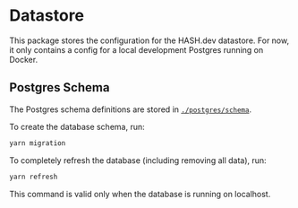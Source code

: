 # Datastore

This package stores the configuration for the HASH.dev datastore. For now, it
only contains a config for a local development Postgres running on Docker.

## Postgres Schema

The Postgres schema definitions are stored in [`./postgres/schema`](./postgres/schema).

To create the database schema, run:

```sh
yarn migration
```

To completely refresh the database (including removing all data), run:

```sh
yarn refresh
```

This command is valid only when the database is running on localhost.
